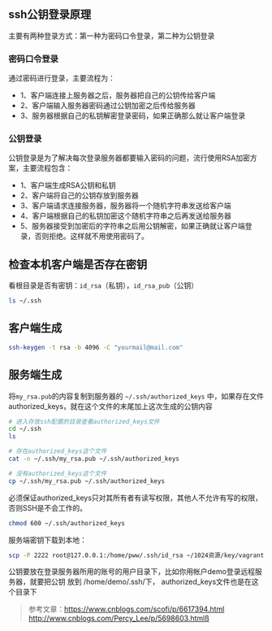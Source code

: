 ## ssh公钥登录原理
主要有两种登录方式：第一种为密码口令登录，第二种为公钥登录
### 密码口令登录
通过密码进行登录，主要流程为：
- 1、客户端连接上服务器之后，服务器把自己的公钥传给客户端
- 2、客户端输入服务器密码通过公钥加密之后传给服务器
- 3、服务器根据自己的私钥解密登录密码，如果正确那么就让客户端登录

### 公钥登录
公钥登录是为了解决每次登录服务器都要输入密码的问题，流行使用RSA加密方案，主要流程包含：
- 1、客户端生成RSA公钥和私钥
- 2、客户端将自己的公钥存放到服务器
- 3、客户端请求连接服务器，服务器将一个随机字符串发送给客户端
- 4、客户端根据自己的私钥加密这个随机字符串之后再发送给服务器
- 5、服务器接受到加密后的字符串之后用公钥解密，如果正确就让客户端登录，否则拒绝。这样就不用使用密码了。

## 检查本机客户端是否存在密钥
看根目录是否有密钥：`id_rsa`（私钥），`id_rsa_pub`（公钥）
```bash
ls ~/.ssh
```

## 客户端生成
```bash
ssh-keygen -t rsa -b 4096 -C "yourmail@mail.com"
```

## 服务端生成
将`my_rsa.pub`的内容复制到服务器的 `~/.ssh/authorized_keys` 中，如果存在文件authorized_keys，就在这个文件的末尾加上这次生成的公钥内容
```bash
# 进入存放ssh配置的目录查看authorized_keys文件
cd ~/.ssh
ls 

# 存在authorized_keys这个文件
cat -n ~/.ssh/my_rsa.pub ~/.ssh/authorized_keys

# 没有authorized_keys这个文件
cp ~/.ssh/my_rsa.pub ~/.ssh/authorized_keys
```

必须保证authorized_keys只对其所有者有读写权限，其他人不允许有写的权限，否则SSH是不会工作的。
```bash
chmod 600 ~/.ssh/authorized_keys
```

服务端密钥下载到本地：
```bash
scp -P 2222 root@127.0.0.1:/home/pww/.ssh/id_rsa ~/1024资源/key/vagrant
```

公钥要放在登录服务器所用的账号的用户目录下，比如你用帐户demo登录远程服务器，就要把公钥 放到 /home/demo/.ssh/下， authorized_keys文件也是在这个目录下

> 参考文章：https://www.cnblogs.com/scofi/p/6617394.html
http://www.cnblogs.com/Percy_Lee/p/5698603.htmlß